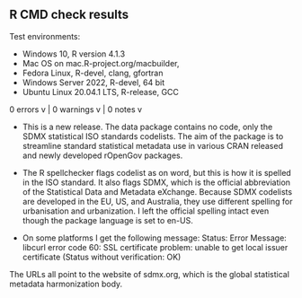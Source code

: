 ## R CMD check results
Test environments:
- Windows 10, R version 4.1.3
- Mac OS on mac.R-project.org/macbuilder, 
- Fedora Linux, R-devel, clang, gfortran
- Windows Server 2022, R-devel, 64 bit
- Ubuntu Linux 20.04.1 LTS, R-release, GCC

0 errors v | 0 warnings v | 0 notes v

* This is a new release. The data package contains no code, only the SDMX statistical ISO 
standards codelists.  The aim of the package is to streamline standard statistical metadata use in various CRAN released and newly developed rOpenGov packages.

* The R spellchecker flags codelist as on word, but this is how it
is spelled in the ISO standard. It also flags SDMX, which is the official abbreviation of the Statistical Data and Metadata eXchange. Because SDMX codelists are developed in the EU, US, and Australia, they use different spelling for urbanisation and urbanization. I left the official spelling intact even though the package language is set to en-US.

* On some platforms I get the following message:
 Status: Error
      Message: libcurl error code 60:
        	SSL certificate problem: unable to get local issuer certificate
        	(Status without verification: OK)
        	
The URLs all point to the website of sdmx.org, which is the global statistical metadata 
harmonization body.

